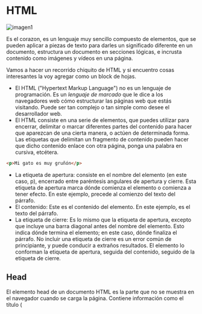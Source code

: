 # HTML

![imagen1](https://64.media.tumblr.com/55de8fd6e52bf27f996a93aa1c24f8ef/625a9ef2916d3807-9d/s640x960/d1da6fe32d2cf68f032362279b2725a6b2bf8166.jpg)

Es el corazon, es un lenguaje muy sencillo compuesto de elementos, que se pueden aplicar a piezas de texto para darles un significado diferente en un documento, estructura un documento en secciones lógicas, e incrusta contenido como imágenes y vídeos en una página. 

Vamos a hacer un recorrido chiquito de HTML y si encuentro cosas interesantes la voy agregar como un block de hojas. 

- El HTML ("Hypertext Markup Language") no es un lenguaje de programación. Es un *lenguaje de marcado* que le dice a los navegadores web cómo estructurar las páginas web que estás visitando. Puede ser tan complejo o tan simple como desee el desarrollador web. 
- El HTML consiste en una serie de elementos, que puedes utilizar para encerrar, delimitar o marcar diferentes partes del contenido para hacer que aparezcan de una cierta manera, o actúen de determinada forma. Las etiquetas que delimitan un fragmento de contenido pueden hacer que dicho contenido enlace con otra página, ponga una palabra en cursiva, etcétera.

```html
<p>Mi gato es muy gruñón</p>
```

- La etiqueta de apertura: consiste en el nombre del elemento (en este caso, p), encerrado entre paréntesis angulares de apertura y cierre. Esta etiqueta de apertura marca dónde comienza el elemento o comienza a tener efecto. En este ejemplo, precede al comienzo del texto del párrafo.
- El contenido: Este es el contenido del elemento. En este ejemplo, es el texto del párrafo.
- La etiqueta de cierre: Es lo mismo que la etiqueta de apertura, excepto que incluye una barra diagonal antes del nombre del elemento. Esto indica dónde termina el elemento; en este caso, dónde finaliza el párrafo. No incluir una etiqueta de cierre es un error común de principiante, y puede conducir a extraños resultados.
El elemento lo conforman la etiqueta de apertura, seguida del contenido, seguido de la etiqueta de cierre.

## Head 

El elemento head de un documento HTML es la parte que no se muestra en el navegador cuando se carga la página. Contiene información como el título (<title>) de la página, enlaces al CSS (si quieres aplicar estilo a tu contenido HTML con CSS), enlaces para personalizar favicon, y otros metadatos (datos sobre el HTML, como quién lo escribió y palabras claves importantes que describen el documento). En este artículo abarcaremos todo esto y más, para darte bases sólidas en el manejo del marcado y otro código que debería estar presente en tu cabecera.

![imagen2](https://akus.b-cdn.net/imagenes/articulos/estructura-basica-de-una-pagina-web-en-html.jpg)

## Metadatos: el elemento < meta >

Los metadatos son datos que describen datos, y HTML tiene una forma «oficial» de introducir metadatos en un documento — el elemento < meta >. Hay diferentes tipos de elemento < meta > que se pueden incluir en el < head > de tu página.

Meta/Link | Significado
-------|------------
< meta charset="utf-8" /> | es un conjunto de caracteres universal que incluye casi todos los caracteres de casi cualquier idioma humano. Esto significa que tu página web podrá gestionar la visualización de cualquier idioma.
< meta name="twitter:title" content="Mozilla Developer Network" /> | Twitter también tiene sus metadatos propios, las Twitter Cards, que tienen un efecto similar cuando la URL del sitio se muestra en twitter.com. 
< link rel="shortcut icon" href="favicon.ico" type="image/x-icon" /> | Para agregar Iconos a tu pagina.

--------------------------------------------

En este codigo, en el html tenemos las siguientes etiquetas en el head. 

```html
<!DOCTYPE html>
<html lang="en" dir="ltr">

<head>
    <meta charset="UTF-8">
    <title> Product Card</title>
    <link rel="stylesheet" href="card.css">
    <link rel="stylesheet" href="https://cdnjs.cloudflare.com/ajax/libs/font-awesome/5.15.2/css/all.min.css" />
    <meta name="viewport" content="width=device-width, initial-scale=1.0">
</head>
```

- Tenemos el meta charset para el idioma. 
- Despues seguimos con el titulo, que viene a ser el nombre de la pestaña.
- La conexion entre el CSS y el HTML.
- Aca tenemos la conexion para los iconos y formatos. 
- El viewport es una etiqueta meta de HTML5 que indica el tamaño de la ventana o área visible de una pantalla, generalmente, de dispositivos móviles como smartphones o tablets, por lo que juega un rol crucial en la optimización móvil.

## Cosas que podes hacer con el codigo para seguir aprendiendo. 

- Podes agregar el JavaScript.
- Podes agrandar el diseño.
- Podes jugar con la paleta de colores. 
- Podes usar distintas partes en otro codigo.
- Podes mejorarlo. 
- Cambiar el diseño. 

